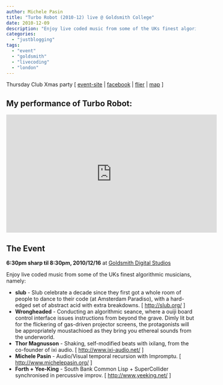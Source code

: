 ```yaml
---
author: Michele Pasin
title: "Turbo Robot (2010-12) live @ Goldsmith College"
date: 2010-12-09
description: "Enjoy live coded music from some of the UKs finest algorithmic musicians"
categories: 
  - "justblogging"
tags: 
  - "event"
  - "goldsmith"
  - "livecoding"
  - "london"
---
```



Thursday Club Xmas party \[ [event-site](http://toplap.org/uk/event/thursd/) | [facebook](http://www.facebook.com/event.php?eid=131290450261616) | [flier](http://toplap.org/media/thursday.pdf) | [map](http://maps.google.co.uk/?ie=UTF8&ll=51.474597,-0.037993&spn=0.000433,0.000983&t=h&z=20) \]


## My performance of **Turbo Robot**:

<iframe width="560" height="315" src="https://www.youtube.com/embed/O7pr-9SxGxw?si=ZqTKBrogmZ9Y4u5k" title="YouTube video player" frameborder="0" allow="accelerometer; autoplay; clipboard-write; encrypted-media; gyroscope; picture-in-picture; web-share" allowfullscreen></iframe>


## The Event

**6:30pm sharp til 8:30pm, 2010/12/16** at [Goldsmith Digital Studios](http://www.gold.ac.uk/virtual-tours/bpb-terrace/)

Enjoy live coded music from some of the UKs finest algorithmic musicians, namely:

* **slub** - Slub celebrate a decade since they first got a whole room of people to dance to their code (at Amsterdam Paradiso), with a hard-edged set of abstract acid with extra breakdowns. \[ http://slub.org/ \] 
* **Wrongheaded** - Conducting an algorithmic seance, where a ouiji board control interface issues instructions from beyond the grave. Dimly lit but for the flickering of gas-driven projector screens, the protagonists will be appropriately moustachioed as they bring you ethereal sounds from the underworld. 
* **Thor Magnusson** - Shaking, self-modified beats with ixilang, from the co-founder of ixi audio. \[ http://www.ixi-audio.net/ \] 
* **Michele Pasin** - Audio/Visual temporal recursion with Impromptu. \[ http://www.michelepasin.org/ \] 
* **Forth + Yee-King** - South Bank Common Lisp + SuperCollider synchronised in percussive improv. \[ http://www.yeeking.net/ \]
